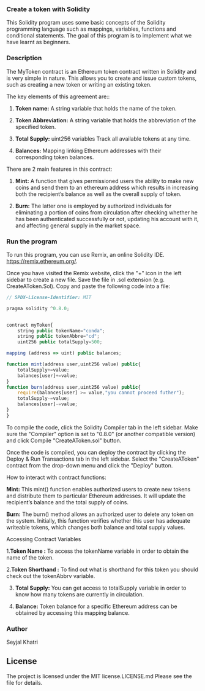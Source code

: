 ### Create a token with Solidity

This Solidity program uses some basic concepts of the Solidity programming language such as mappings, variables, functions and conditional statements. The goal of this program is to implement what we have learnt as beginners.

### Description

The MyToken contract is an Ethereum token contract written in Solidity and is very simple in nature. This allows you to create and issue custom tokens, such as creating a new token or writing an existing token.

The key elements of this agreement are::

1. **Token name:** A string variable that holds the name of the token.

2. **Token Abbreviation:** A string variable that holds the abbreviation of the specified token.

3. **Total Supply:** uint256 variables Track all available tokens at any time.

4. **Balances:** Mapping linking Ethereum addresses with their corresponding token balances.

There are 2 main features in this contract:

1. **Mint:** A function that gives permissioned users the ability to make new coins and send them to an ethereum address which results in increasing both the recipient’s balance as well as the overall supply of token.

2. **Burn:** The latter one is employed by authorized individuals for eliminating a portion of coins from circulation after checking whether he has been authenticated successfully or not, updating his account with it, and affecting general supply in the market space.


### Run the program

To run this program, you can use Remix, an online Solidity IDE.  https://remix.ethereum.org/.

Once you have visited the Remix website, click the "+" icon in the left sidebar to create a new file. Save the file in .sol extension (e.g. CreateAToken.Sol). Copy and paste the following code into a file:

```javascript
// SPDX-License-Identifier: MIT

pragma solidity ^0.8.0;


contract myToken{
    string public tokenName="conda";
    string public tokenAbbre="cd";
    uint256 public totalSupply=500;

mapping (address => uint) public balances;

function mint(address user,uint256 value) public{
    totalSupply+=value;
    balances[user]+=value;
}
function burn(address user,uint256 value) public{ 
    require(balances[user] >= value,"you cannot proceed futher");
    totalSupply-=value;
    balances[user]-=value;
}
}
```

To compile the code, click the Solidity Compiler tab in the left sidebar. Make sure the "Compiler" option is set to "0.8.0" (or another compatible version) and click Compile "CreateAToken.sol" button.

Once the code is compiled, you can deploy the contract by clicking the Deploy & Run Transactions tab in the left sidebar. Select the "CreateAToken" contract from the drop-down menu and click the "Deploy" button.

How to interact with contract functions:

**Mint:** This mint() function enables authorized users to create new tokens and distribute them to particular Ethereum addresses. It will update the recipient’s balance and the total supply of coins.

**Burn:** The burn() method allows an authorized user to delete any token on the system. Initially, this function verifies whether this user has adequate writeable tokens, which changes both balance and total supply values.

Accessing Contract Variables

1.**Token Name :** To access the tokenName variable in order to obtain the name of the token.

2.**Token Shorthand :** To find out what is shorthand for this token you should check out the tokenAbbrv variable.

3. **Total Supply:** You can get access to totalSupply variable in order to know how many tokens are currently in circulation.

4. **Balance:** Token balance for a specific Ethereum address can be obtained by accessing this mapping balance.

### Author
Seyjal Khatri

## License

The project is licensed under the MIT license.LICENSE.md Please see the file for details.
